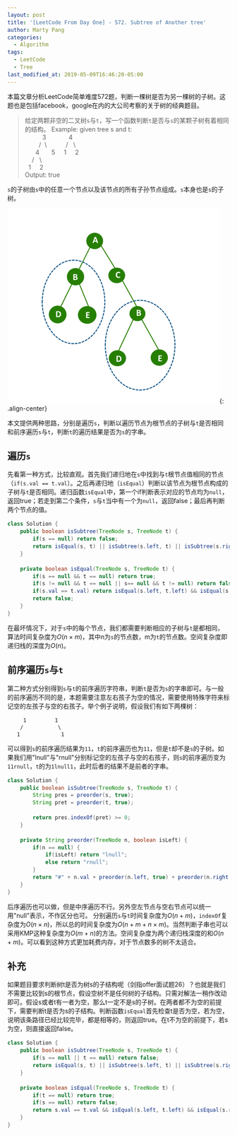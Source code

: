 ```yaml
---
layout: post
title: '[LeetCode From Day One] - 572. Subtree of Another tree'
author: Marty Pang
categories: 
  - Algorithm
tags: 
  - LeetCode
  - Tree
last_modified_at: 2019-05-09T16:46:20-05:00
---
```


本篇文章分析LeetCode简单难度572题，判断一棵树是否为另一棵树的子树。这题也是包括facebook，google在内的大公司考察的关于树的经典题目。

> 给定两颗非空的二叉树`s`与`t`，写一个函数判断`t`是否与`s`的某颗子树有着相同的结构。
> Example: given tree s and t:   
&nbsp; &nbsp; &nbsp; &nbsp; &nbsp; 3 &nbsp; &nbsp; &nbsp; &nbsp; &nbsp; &nbsp; 4  
&nbsp; &nbsp; &nbsp; &nbsp; /&nbsp;  \  &nbsp; &nbsp; &nbsp; &nbsp; &nbsp; / &nbsp; \   
&nbsp; &nbsp; &nbsp; 4 &nbsp; &nbsp; &nbsp; 5  &nbsp; &nbsp;  1 &nbsp; &nbsp; 2  
&nbsp; &nbsp; / &nbsp; \   &nbsp; &nbsp; &nbsp;  
&nbsp; 1 &nbsp; &nbsp; 2  &nbsp; &nbsp; &nbsp;  
Output: true

`s`的子树由`s`中的任意一个节点以及该节点的所有子孙节点组成。`s`本身也是`s`的子树。

![subtree](/images/20190510/subtree.png){:	.align-center}

本文提供两种思路，分别是遍历`s`，判断以遍历节点为根节点的子树与`t`是否相同和前序遍历`s`与`t`，判断`t`的遍历结果是否为`s`的字串。


## 遍历`s`

先看第一种方式，比较直观。首先我们递归地在`s`中找到与`t`根节点值相同的节点（`if(s.val == t.val`）。之后再递归地（`isEqual`）判断以该节点为根节点构成的子树与`t`是否相同。递归函数`isEqual`中，第一个if判断表示对应的节点均为`null`，返回true；若走到第二个条件，`s`与`t`当中有一个为`null`，返回false；最后再判断两个节点的值。

```java
class Solution {
    public boolean isSubtree(TreeNode s, TreeNode t) {
        if(s == null) return false;
        return isEqual(s, t) || isSubtree(s.left, t) || isSubtree(s.right, t);
    }

    private boolean isEqual(TreeNode s, TreeNode t) {
        if(s == null && t == null) return true;
        if(s != null && t == null || s== null && t != null) return false; 
        if(s.val == t.val) return isEqual(s.left, t.left) && isEqual(s.right, t.right);
        return false;
    }
}
```

在最坏情况下，对于`s`中的每个节点，我们都需要判断相应的子树与`t`是都相同，算法时间复杂度为$O(n\times m)​$，其中n为`s`的节点数，m为`t`的节点数。空间复杂度即递归栈的深度为$O(n)$。

## 前序遍历`s`与`t`

第二种方式分别得到`s`与`t`的前序遍历字符串，判断`t`是否为`s`的字串即可。与一般的前序遍历不同的是，本题需要注意左右孩子为空的情况，需要使用特殊字符来标记空的左孩子与空的右孩子。举个例子说明，假设我们有如下两棵树：

```
     1         1
    /           \
   1             1
```

可以得到`s`的前序遍历结果为`11`，`t`的前序遍历也为`11`，但是`t`却不是`s`的子树。如果我们用"lnull"与"rnull"分别标记空的左孩子与空的右孩子，则`s`的前序遍历变为`11rnull`，`t`的为`1lnull1`，此时后者的结果不是前者的字串。

```java
class Solution {
    public boolean isSubtree(TreeNode s, TreeNode t) {
        String pres = preorder(s, true);
        String pret = preorder(t, true);

        return pres.indexOf(pret) >= 0;
    }

    private String preorder(TreeNode n, boolean isLeft) {
        if(n == null) {
            if(isLeft) return "lnull";
            else return "rnull";
        }
        return "#" + n.val + preorder(n.left, true) + preorder(n.right, false);
    }
}
```
后序遍历也可以做，但是中序遍历不行。另外空左节点与空右节点可以统一用"null"表示，不作区分也可。
分别遍历`s`与`t`时间复杂度为$O(n+m)$，`indexOf`复杂度为$O(n \times n)$，所以总的时间复杂度为$O(n+m+n \times m)$。当然判断子串也可以采用KMP这种复杂度为$O(m+n)$的方法。空间复杂度为两个递归栈深度的和$O(n+m)$。可以看到这种方式更加耗费内存，对于节点数多的树不太适合。


## 补充

如果题目要求判断树t是否为树s的子结构呢（剑指offer面试题26）？也就是我们不需要比较到s的根节点，假设空树不是任何树的子结构。只需对解法一稍作改动即可。假设s或者t有一者为空，那么t一定不是s的子树。在两者都不为空的前提下，需要判断t是否为s的子结构。判断函数`isEqual`首先检查t是否为空，若为空，说明该条路径已经比较完毕，都是相等的，则返回true。在t不为空的前提下，若s为空，则直接返回false。

```java
class Solution {
    public boolean isSubtree(TreeNode s, TreeNode t) {
        if(s == null || t == null) return false;
        return isEqual(s, t) || isSubtree(s.left, t) || isSubtree(s.right, t);
    }

    private boolean isEqual(TreeNode s, TreeNode t) {
        if(t == null) return true;
        if(s == null) return false;
        return s.val == t.val && isEqual(s.left, t.left) && isEqual(s.right, t.right);
    }
}
```
